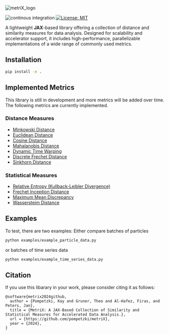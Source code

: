![metriX_logo](https://github.com/user-attachments/assets/32dc9c40-106b-476f-801b-4b9ae25b1433)

![continous integration](https://github.com/pompetzki/metriX/actions/workflows/continuous_integration.yml/badge.svg?branch=main)
[![License: MIT](https://img.shields.io/badge/License-MIT-yellow.svg)](https://opensource.org/licenses/MIT)



A lightweight **JAX**-based library offering a collection of distance and similarity measures for data analysis. Designed for
scalability and accelerator support, it includes high-performance, parallelizable implementations of a wide range of commonly
used metrics.

## Installation 
```bash
pip install -e .
```

## Implemented Metrics
This library is still in development and more metrics will be added over time.
The following metrics are currently implemented.
### Distance Measures
- [Minkowski Distance](https://github.com/pompetzki/metriX/blob/main/metrix/distance_measures.py#L171)
- [Euclidean Distance](https://github.com/pompetzki/metriX/blob/main/metrix/distance_measures.py#L277)
- [Cosine Distance](https://github.com/pompetzki/metriX/blob/main/metrix/distance_measures.py#L438)
- [Mahalanobis Distance](https://github.com/pompetzki/metriX/blob/main/metrix/distance_measures.py#L490)
- [Dynamic Time Warping](https://github.com/pompetzki/metriX/blob/main/metrix/distance_measures.py#L754)
- [Discrete Frechet Distance](https://github.com/pompetzki/metriX/blob/main/metrix/distance_measures.py#L897)
- [Sinkhorn Distance](https://github.com/pompetzki/metriX/blob/main/metrix/distance_measures.py#L1136)

### Statistical Measures
- [Relative Entropy (Kullback-Leibler Divergence)](https://github.com/pompetzki/metriX/blob/main/metrix/statistical_measures.py#L174)
- [Frechet Inception Distance](https://github.com/pompetzki/metriX/blob/main/metrix/statistical_measures.py#L295)
- [Maximum Mean Discrepancy](https://github.com/pompetzki/metriX/blob/main/metrix/statistical_measures.py#L425)
- [Wassersteim Distance](https://github.com/pompetzki/metriX/blob/main/metrix/statistical_measures.py#L605)


## Examples
To test, there are two examples:
Either compare batches of particles
```bash
python examples/example_particle_data.py
```
or batches of time series data
```bash
python examples/example_time_series_data.py
```
    
## Citation
If you use this libarary in your work, please consider citing it as follows:
```
@software{metrix2024github,
  author = {Pompetzki, Kay and Gruner, Theo and Al-Hafez, Firas, and Peters, Jan},
  title = {MetriX: A JAX-Based Collection of Similarity and Statistical Measures for Accelerated Data Analysis.},
  url = {https://github.com/pompetzki/metriX},
  year = {2024},
}
```